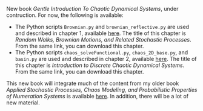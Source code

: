 New book <em>Gentle Introduction To Chaotic Dynamical Systems</em>, under contruction. For now, the following is available:
<ul>
  <li> The Python scripts <code>Brownian.py</code> and <code>brownian_reflective.py</code> are used and described in chapter 1, available <a href="https://mltechniques.com/2023/02/11/random-walks-brownian-motions-and-related-stochastic-processes/">here</a>. The title of this chapter is <em>Random Walks, Brownian Motions, and Related Stochastic Processes</em>. From the same link, you can download this chapter.
  <li> The Python scripts <code>chaos_solveFunctional.py</code>, <code>chaos_2D_base.py</code>, and <code>basin.py</code> are used and described in chapter 2, available <a href="https://mltechniques.com/2023/02/21/introduction-to-discrete-chaotic-dynamical-systems/">here</a>. The title of this chapter is <em>Introduction to Discrete Chaotic Dynamical Systems</em>. From the same link, you can download this chapter.
</ul>

This new book will integrate much of the content from my older book <em>Applied Stochastic Processes, Chaos Modeling, and Probabilistic Properties of Numeration Systems</em> is available <a href="https://mltechniques.com/resources/">here</a>. In addition, there will be a lot of new material.
